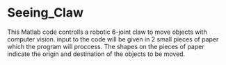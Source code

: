 # Seeing_Claw
This Matlab code controlls a robotic 6-joint claw to move objects with computer vision.
input to the code will be given in 2 small pieces of paper which the program will proccess.
The shapes on the pieces of paper indicate the origin and destination of the objects to be moved.
